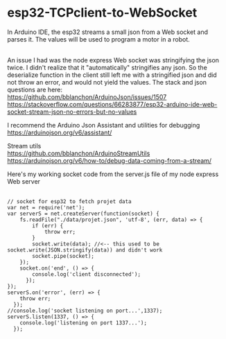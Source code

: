 # esp32-TCPclient-to-WebSocket

In Arduino IDE, the esp32 streams a small json from a Web socket and parses it. The values will be used to program a motor in a robot.<br><br>

An issue I had was the node express Web socket was stringifying the json twice. I didn't realize that it "automatically" stringifies any json. So the deserialize function in the client still left me with a stringified json and did not throw an error, and would not yield the values. The stack and json questions are here:<br>
https://github.com/bblanchon/ArduinoJson/issues/1507
https://stackoverflow.com/questions/66283877/esp32-arduino-ide-web-socket-stream-json-no-errors-but-no-values

I recommend the Arduino Json Assistant and utilities for debugging<br>
https://arduinojson.org/v6/assistant/

Stream utils<br>
https://github.com/bblanchon/ArduinoStreamUtils<br>
https://arduinojson.org/v6/how-to/debug-data-coming-from-a-stream/

Here's my working socket code from the server.js file of my node express Web server<br><br>
```
// socket for esp32 to fetch projet data
var net = require('net');
var serverS = net.createServer(function(socket) {
	fs.readFile("./data/projet.json", 'utf-8', (err, data) => {
		if (err) {
			throw err;
		}
		socket.write(data); //<-- this used to be socket.write(JSON.stringify(data)) and didn't work
		socket.pipe(socket);
	});
	socket.on('end', () => {
		console.log('client disconnected');
	  });
});
serverS.on('error', (err) => {
	throw err;
  });
//console.log('socket listening on port...',1337);
serverS.listen(1337, () => {
	console.log('listening on port 1337...');
  });
```
